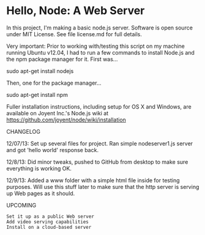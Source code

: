 Hello, Node: A Web Server
==========================

In this project, I'm making a basic node.js server. Software is open source under MIT License. See file license.md for full details.

Very important: Prior to working with/testing this script on my machine running Ubuntu v12.04, I had to run a few commands to install Node.js and the npm package manager for it. First was...

sudo apt-get install nodejs

Then, one for the package manager...

sudo apt-get install npm

Fuller installation instructions, including setup for OS X and Windows, are available on Joyent Inc.'s Node.js wiki at https://github.com/joyent/node/wiki/installation








CHANGELOG

12/07/13: Set up several files for project. Ran simple nodeserver1.js server and got 'hello world' response back.

12/8/13: Did minor tweaks, pushed to GitHub from desktop to make sure everything is working OK.

12/9/13: Added a www folder with a simple html file inside for testing purposes. Will use this stuff later to make sure that the http server is serving up Web pages as it should.

UPCOMING

    Set it up as a public Web server
    Add video serving capabilities
    Install on a cloud-based server



